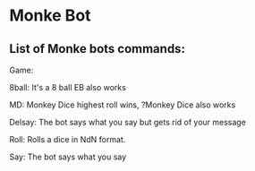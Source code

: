 # Monke Bot

## List of Monke bots commands:

Game:

  8ball:          It's a 8 ball EB also works
  
  MD:             Monkey Dice highest roll wins, ?Monkey Dice also works
  
  Delsay:         The bot says what you say but gets rid of your message
  
  Roll:           Rolls a dice in NdN format.
  
  Say:            The bot says what you say

